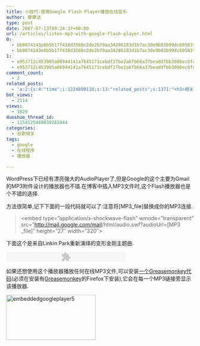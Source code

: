 ```yaml
---
title: 小技巧:使用Google Flash Player播放在线音乐
author: 摩摩诘
type: post
date: 2007-07-13T09:24:37+00:00
url: /articles/listen-mp3-with-google-flash-player.html
0:
  - bb9074143e6b5b17f410d3560c2de2b79aa34286183d1b7ac30e9b83b99dc60583fec3314906e2da83ed5d265ce980f8
  - bb9074143e6b5b17f410d3560c2de2b79aa34286183d1b7ac30e9b83b99dc60583fec3314906e2da83ed5d265ce980f8
1:
  - e953712c453905a06944141a7645171cebdf27be2a6fb66a37beaddfbb3086ec8fd157fa67adfe3a6b27b384cd5669dc
  - e953712c453905a06944141a7645171cebdf27be2a6fb66a37beaddfbb3086ec8fd157fa67adfe3a6b27b384cd5669dc
comment_count:
  - 2
related_posts:
  - 'a:2:{s:4:"time";i:1224890110;s:13:"related_posts";s:1371:"<h3>相关日志</h3><ul class="related_post"><li><a href="http://www.digglife.cn/articles/google-apps-firefox-sidebar.html" title="集装:在Firefox侧边栏载入Google应用">集装:在Firefox侧边栏载入Google应用</a></li><li><a href="http://www.digglife.cn/articles/embed-presentation-google-docs.html" title="Google在线演示文稿新增网页嵌入功能">Google在线演示文稿新增网页嵌入功能</a></li><li><a href="http://www.digglife.cn/articles/adobe-media-player-beta.html" title="Adobe将于今日正式发布Adobe Media Player Beta">Adobe将于今日正式发布Adobe Media Player Beta</a></li><li><a href="http://www.digglife.cn/articles/google-presentation-competition.html" title="细数Google在线演示文稿的竞争对手">细数Google在线演示文稿的竞争对手</a></li><li><a href="http://www.digglife.cn/articles/custom-flv-video-player.html" title="给博客打造个性化的FLV视频播放器.">给博客打造个性化的FLV视频播放器.</a></li><li><a href="http://www.digglife.cn/articles/view-original-articles-inside-google-reader.html" title="在Google Reader内部查看Feed原文">在Google Reader内部查看Feed原文</a></li><li><a href="http://www.digglife.cn/articles/10-clever-tricks-of-google-search.html" title="值得了解的7个Google搜索技巧">值得了解的7个Google搜索技巧</a></li></ul>";}'
bot_views:
  - 2114
views:
  - 1829
duoshuo_thread_id:
  - 1154125469839261844
categories:
  - 谷歌相关
tags:
  - google
  - 在线程序
  - 播放器

---
```

WordPress下已经有漂亮强大的AudioPlayer了,但是Google的这个主要为Gmail的MP3附件设计的播放器也不错.在博客中插入MP3文件时,这个Flash播放器也是个不错的选择.

方法很简单,记下下面的一段代码就可以了:注意将[MP3_file]替换成你的MP3连接.

> <embed type=&#8221;application/x-shockwave-flash&#8221; wmode=&#8221;transparent&#8221; src=&#8221;<a href="http://mail.google.com/mail/html/audio.swf?audioUrl=%5BMP3_file%5D" onclick="return top.js.OpenExtLink(window,event,this)" target="_blank">http://mail.google.com/mail<wbr></wbr>/html/audio.swf?audioUrl=[MP3<wbr></wbr>_file]</a>&#8221; height=&#8221;27&#8243; width=&#8221;320&#8243;></embed>

下面这个是来自Linkin Park重新演绎的变形金刚主题曲.
  


<embed src="http://mail.google.com/mail/html/audio.swf?audioUrl=http://www.slashfilm.com/wp/wp-content/interviews/transformerstheme.mp3%3Cbr%3E%3C/embed%3E" type="application/x-shockwave-flash" wmode="transparent" height="27" width="320">
</embed>


  
如果还想使用这个播放器播放任何在线MP3文件,可以安装<a href="http://lifehacker.com/assets/resources/2006/08/google-player.user.js" target="_blank">一个Greasemonkey代码</a>(必须在安装有<a href="http://www.greasespot.net/" target="_blank">Greasemonkey</a>的Firefox下安装),它会在每一个MP3链接旁显示该播放器.
  
[<img src="http://digglife.qiniudn.com/wp-content/uploads/3/379/2007/07/embeddedgoogleplayer5-thumb.png" style="border-width: 0px" alt="embeddedgoogleplayer5" border="0" height="121" width="240" />][1]

 [1]: https://www.digglife.net/wp-content/uploads/3/379/2007/07/embeddedgoogleplayer5.png "embedded-google-player.png"